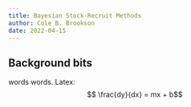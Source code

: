 ```yaml
---
title: Bayesian Stock-Recruit Methods
author: Cole B. Brookson
date: 2022-04-15
---
```


## Background bits

words words. Latex: $$ \frac{dy}{dx} = mx + b$$ 

